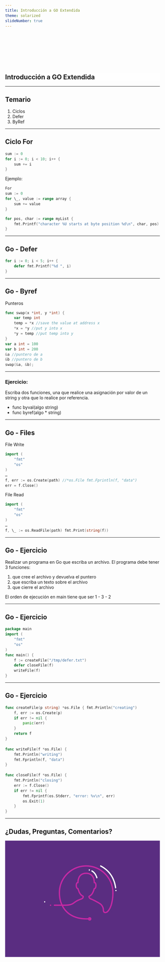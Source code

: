 ```yaml
---
title: Introducción a GO Extendida
theme: solarized
slideNumber: true
---
```


<style>
h1 {
  background-color: rgba(255,255,255,.7);
}
</style>

<section data-background-image="images/go/background.jpeg">

<br><br><br><br><br><br>

<h1>Introducción a GO Extendida</h1>

</section>

---

## Temario

1. Ciclos
2. Defer
3. ByRef

---

## Ciclo For

```go []
sum := 0
for i := 0; i < 10; i++ {
	sum += i
}
```

Ejemplo:

```go []
For
sum := 0
for \_, value := range array {
	sum += value
}
```

```go []
for pos, char := range myList {
	fmt.Printf("character %U starts at byte position %d\n", char, pos)
}
```

---

## Go - Defer

```go []
for i := 0; i < 5; i++ {
	defer fmt.Printf("%d ", i)
}
```

---

## Go - Byref

Punteros

```go []
func swap(x *int, y *int) {
	var temp int
	temp = *x //save the value at address x
	*x = *y //put y into x
	*y = temp //put temp into y
}
var a int = 100
var b int = 200
&a //puntero de a
&b //puntero de b
swap(&a, &b);
```

---

### Ejercicio:

Escriba dos funciones, una que realice una asignación por valor de un string y otra que lo realice por referencia.

- func byval(algo string)
- func byref(algo \* string)

---

## Go - Files

File Write

```go []
import (
	"fmt"
	"os"
)
…
f, err := os.Create(path) //*os.File fmt.Fprintln(f, "data")
err = f.Close()
```

File Read

```go []
import (
	"fmt"
	"os"
)
…
f, \_ := os.ReadFile(path) fmt.Print(string(f))
```

---

## Go - Ejercicio

Realizar un programa en Go que escriba un archivo. El programa debe tener 3 funciones:

1. que cree el archivo y devuelva el puntero
2. que escriba un texto sobre el archivo
3. que cierre el archivo

El orden de ejecución en main tiene que ser 1 - 3 - 2

---

## Go - Ejercicio

```go []
package main
import (
	"fmt"
	"os"
)
func main() {
	f := createFile("/tmp/defer.txt")
	defer closeFile(f)
	writeFile(f)
}
```

---

## Go - Ejercicio

```go []
func createFile(p string) *os.File { fmt.Println("creating")
	f, err := os.Create(p)
	if err != nil {
		panic(err)
	}
	return f
}

func writeFile(f *os.File) {
	fmt.Println("writing")
	fmt.Fprintln(f, "data")
}

func closeFile(f *os.File) {
	fmt.Println("closing")
	err := f.Close()
	if err != nil {
		fmt.Fprintf(os.Stderr, "error: %v\n", err)
		os.Exit(1)
	}
}
```

---

## ¿Dudas, Preguntas, Comentarios?

![Preguntas](images/pregunta.gif)
